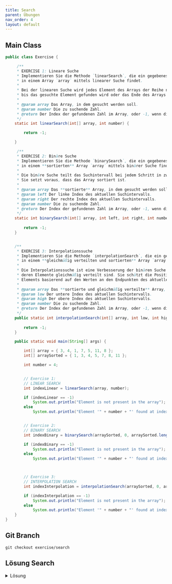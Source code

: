 ```yaml
---
title: Search
parent: Übungen
nav_order: 4
layout: default
---
```


## Main Class
```java
public class Exercise {

     /**
     * EXERCISE 1: Lineare Suche
     * Implementieren Sie die Methode `linearSearch`, die ein gegebenes `number`
     * in einem Array `array` mittels linearer Suche findet.
     *
     * Bei der linearen Suche wird jedes Element des Arrays der Reihe nach überprüft,
     * bis das gesuchte Element gefunden wird oder das Ende des Arrays erreicht ist.
     *
     * @param array Das Array, in dem gesucht werden soll.
     * @param number Die zu suchende Zahl.
     * @return Der Index der gefundenen Zahl im Array, oder -1, wenn die Zahl nicht gefunden wurde.
     */
    static int linearSearch(int[] array, int number) {

        return -1;

    }

     /**
     * EXERCISE 2: Binäre Suche
     * Implementieren Sie die Methode `binarySearch`, die ein gegebenes `number`
     * in einem **sortierten** Array `array` mittels binärer Suche findet.
     *
     * Die binäre Suche teilt das Suchintervall bei jedem Schritt in zwei Hälften.
     * Sie setzt voraus, dass das Array sortiert ist.
     *
     * @param array Das **sortierte** Array, in dem gesucht werden soll.
     * @param left Der linke Index des aktuellen Suchintervalls.
     * @param right Der rechte Index des aktuellen Suchintervalls.
     * @param number Die zu suchende Zahl.
     * @return Der Index der gefundenen Zahl im Array, oder -1, wenn die Zahl nicht gefunden wurde.
     */
    static int binarySearch(int[] array, int left, int right, int number) {
       
        return -1;
    }


    /**
     * EXERCISE 3: Interpolationssuche
     * Implementieren Sie die Methode `interpolationSearch`, die ein gegebenes `number`
     * in einem **gleichmäßig verteilten und sortierten** Array `array` mittels Interpolationssuche findet.
     *
     * Die Interpolationssuche ist eine Verbesserung der binären Suche für Arrays,
     * deren Elemente gleichmäßig verteilt sind. Sie schätzt die Position des gesuchten
     * Elements basierend auf den Werten an den Endpunkten des aktuellen Suchintervalls.
     *
     * @param array Das **sortierte und gleichmäßig verteilte** Array, in dem gesucht werden soll.
     * @param low Der untere Index des aktuellen Suchintervalls.
     * @param high Der obere Index des aktuellen Suchintervalls.
     * @param number Die zu suchende Zahl.
     * @return Der Index der gefundenen Zahl im Array, oder -1, wenn die Zahl nicht gefunden wurde.
     */
    public static int interpolationSearch(int[] array, int low, int high, int number) {
        
        return -1;
    }

    public static void main(String[] args) {

        int[] array = { 3, 4, 1, 7, 5, 11, 8 };
        int[] arraySorted = { 1, 3, 4, 5, 7, 8, 11 };

        int number = 4;


        // Exercise 1:
        // LINEAR SEARCH
        int indexLinear = linearSearch(array, number);

        if (indexLinear == -1)
            System.out.println("Element is not present in the array");
        else
            System.out.println("Element '" + number + "' found at index: " + indexLinear + " using linear search");


        // Exercise 2:
        // BINARY SEARCH
        int indexBinary = binarySearch(arraySorted, 0, arraySorted.length - 1, number);

        if (indexBinary == -1)
            System.out.println("Element is not present in the array");
        else
            System.out.println("Element '" + number + "' found at index: " + indexBinary + " using binary search");



        // Exercise 3:
        // INTERPOLATION SEARCH
        int indexInterpolation = interpolationSearch(arraySorted, 0, arraySorted.length - 1, number);

        if (indexInterpolation == -1)
            System.out.println("Element is not present in the array");
        else
            System.out.println("Element '" + number + "' found at index: " + indexInterpolation + " using interpolation search");
    }
}
```

## Git Branch
```console
git checkout exercise/search
```

## Lösung Search

<details>
    <summary>
        Lösung
    </summary>
<div class="my-code-container">
    <h2>Solution Class</h2>
    {% highlight java %}public class Solution {

     /**
     * EXERCISE 1: Lineare Suche
     * Implementieren Sie die Methode `linearSearch`, die ein gegebenes `number`
     * in einem Array `array` mittels linearer Suche findet.
     *
     * Bei der linearen Suche wird jedes Element des Arrays der Reihe nach überprüft,
     * bis das gesuchte Element gefunden wird oder das Ende des Arrays erreicht ist.
     *
     * @param array Das Array, in dem gesucht werden soll.
     * @param number Die zu suchende Zahl.
     * @return Der Index der gefundenen Zahl im Array, oder -1, wenn die Zahl nicht gefunden wurde.
     */
    static int linearSearch(int[] array, int number)
    {
        // loop over the array
        for (int i = 0; i < array.length; i++) {
            // if the number is found, return the index
            if (array[i] == number)
                return i;
        }

        // return -1 if the element is not found
        return -1;
    }

    /**
     * EXERCISE 2: Binäre Suche
     * Implementieren Sie die Methode `binarySearch`, die ein gegebenes `number`
     * in einem **sortierten** Array `array` mittels binärer Suche findet.
     *
     * Die binäre Suche teilt das Suchintervall bei jedem Schritt in zwei Hälften.
     * Sie setzt voraus, dass das Array sortiert ist.
     *
     * @param array Das **sortierte** Array, in dem gesucht werden soll.
     * @param left Der linke Index des aktuellen Suchintervalls.
     * @param right Der rechte Index des aktuellen Suchintervalls.
     * @param number Die zu suchende Zahl.
     * @return Der Index der gefundenen Zahl im Array, oder -1, wenn die Zahl nicht gefunden wurde.
     */
    static int binarySearch(int[] array, int left, int right, int number)
    {
        while (left <= right) {
            // find the index of the middle element
            int middleIndex = (left + right) / 2;

            // If the middleIndex is the number, return its index
            if (array[middleIndex] == number) {
                return middleIndex;

                // If element is smaller than the mid element, then
                // it can only be present in left subarray
                // so we decrease our right pointer to middleIndex - 1
                // so we only search in the left side of the sub-array
            } else if (array[middleIndex] > number) {
                right = middleIndex - 1;

                // Else the element can only be present
                // in right subarray
                // so we increase our left pointer to middleIndex + 1
                // so we only search in the right side of the sub-array
            } else {
                left = middleIndex + 1;
            }
        }

        // No Element Found
        return -1;
    }


     /**
     * EXERCISE 3: Interpolationssuche
     * Implementieren Sie die Methode `interpolationSearch`, die ein gegebenes `number`
     * in einem **gleichmäßig verteilten und sortierten** Array `array` mittels Interpolationssuche findet.
     *
     * Die Interpolationssuche ist eine Verbesserung der binären Suche für Arrays,
     * deren Elemente gleichmäßig verteilt sind. Sie schätzt die Position des gesuchten
     * Elements basierend auf den Werten an den Endpunkten des aktuellen Suchintervalls.
     *
     * @param array Das **sortierte und gleichmäßig verteilte** Array, in dem gesucht werden soll.
     * @param low Der untere Index des aktuellen Suchintervalls.
     * @param high Der obere Index des aktuellen Suchintervalls.
     * @param number Die zu suchende Zahl.
     * @return Der Index der gefundenen Zahl im Array, oder -1, wenn die Zahl nicht gefunden wurde.
     */
    public static int interpolationSearch(int[] array, int low,
                                          int high, int number)
    {
        if (low <= high && number >= array[low] && number <= array[high]) {

            // Interpolation tries to guess the position of the element
            // based on its value and the first and last array values
            // Works best if the elements are uniformly distributed
            int position = low
                    + (((high - low) / (array[high] - array[low]))
                    * (number - array[low]));

            // If guess is correct and element found return its index
            if (array[position] == number) return position;

            // If number is larger than the guess, number is in the right sub array
            if (array[position] < number)
                // Recurse function call
                // new left boundary is the guessed position + 1
                // repeats the same procedure with smaller and smaller sub arrays
                // until number is found
                return interpolationSearch(array, position + 1, high, number);

            // Same here: Recurse function call
            // new right boundary is the guessed position - 1
            if (array[position] > number) return interpolationSearch(array, low, position - 1, number);
        }
        return -1;
    }

    public static void main(String[] args) {

        int[] array = { 3, 4, 1, 7, 5, 11, 8 };
        int[] arraySorted = { 1, 3, 4, 5, 7, 8, 11 };

        int number = 4;



        // LINEAR SEARCH
        int indexLinear = linearSearch(array, number);

        if (indexLinear == -1)
            System.out.println("Element is not present in the array");
        else
            System.out.println("Element '" + number + "' found at index: " + indexLinear + " using linear search");



        // BINARY SEARCH
        int indexBinary = binarySearch(arraySorted, 0, arraySorted.length - 1, number);

        if (indexBinary == -1)
            System.out.println("Element is not present in the array");
        else
            System.out.println("Element '" + number + "' found at index: " + indexBinary + " using binary search");



        // INTERPOLATION SEARCH
        int indexInterpolation = interpolationSearch(arraySorted, 0, arraySorted.length - 1, number);

        if (indexInterpolation == -1)
            System.out.println("Element is not present in the array");
        else
            System.out.println("Element '" + number + "' found at index: " + indexInterpolation + " using interpolation search");
    }
}{% endhighlight %}
</div>
</details>
